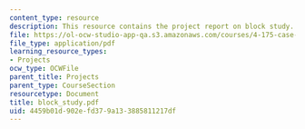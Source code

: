 ```yaml
---
content_type: resource
description: This resource contains the project report on block study.
file: https://ol-ocw-studio-app-qa.s3.amazonaws.com/courses/4-175-case-studies-in-city-form-fall-2005/4459b01d902efd379a133885811217df_block_study.pdf
file_type: application/pdf
learning_resource_types:
- Projects
ocw_type: OCWFile
parent_title: Projects
parent_type: CourseSection
resourcetype: Document
title: block_study.pdf
uid: 4459b01d-902e-fd37-9a13-3885811217df
---
```

